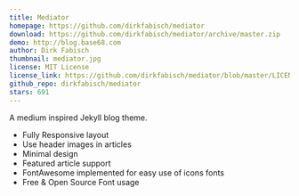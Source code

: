 ```yaml
---
title: Mediator
homepage: https://github.com/dirkfabisch/mediator
download: https://github.com/dirkfabisch/mediator/archive/master.zip
demo: http://blog.base68.com
author: Dirk Fabisch
thumbnail: mediator.jpg
license: MIT License
license_link: https://github.com/dirkfabisch/mediator/blob/master/LICENCE
github_repo: dirkfabisch/mediator
stars: 691
---
```


A medium inspired Jekyll blog theme.

* Fully Responsive layout
* Use header images in articles
* Minimal design
* Featured article support
* FontAwesome implemented for easy use of icons fonts
* Free & Open Source Font usage
